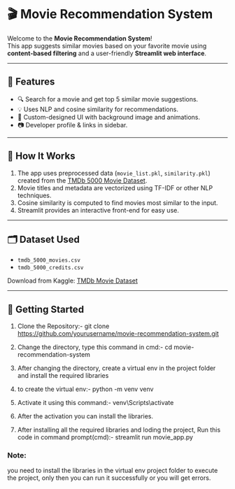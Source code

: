 # 🎬 Movie Recommendation System

Welcome to the **Movie Recommendation System**!  
This app suggests similar movies based on your favorite movie using **content-based filtering** and a user-friendly **Streamlit web interface**.

---

## 📌 Features

- 🔍 Search for a movie and get top 5 similar movie suggestions.
- 💡 Uses NLP and cosine similarity for recommendations.
- 🎨 Custom-designed UI with background image and animations.
- 📷 Developer profile & links in sidebar.

---

## 🧠 How It Works

1. The app uses preprocessed data (`movie_list.pkl`, `similarity.pkl`) created from the [TMDb 5000 Movie Dataset](https://www.kaggle.com/datasets/tmdb/tmdb-movie-dataset).
2. Movie titles and metadata are vectorized using TF-IDF or other NLP techniques.
3. Cosine similarity is computed to find movies most similar to the input.
4. Streamlit provides an interactive front-end for easy use.

---

## 🗂 Dataset Used

- `tmdb_5000_movies.csv`
- `tmdb_5000_credits.csv`

Download from Kaggle: [TMDb Movie Dataset](https://www.kaggle.com/datasets/tmdb/tmdb-movie-dataset)

---

## 🚀 Getting Started
1. Clone the Repository:- git clone https://github.com/yourusername/movie-recommendation-system.git
2. Change the directory, type this command in cmd:- cd movie-recommendation-system
3. After changing the directory, create a virtual env in the project folder and install the required libraries
4. to create the virtual env:- python -m venv venv
5. Activate it using this command:- venv\Scripts\activate
6. After the activation you can install the libraries.

6. After installing all the required libraries and loding the project, Run this code in command prompt(cmd):- streamlit run movie_app.py

### Note:
you need to install the libraries in the virtual env project folder to execute the project, only then you can run it successfully or you will get errors.
